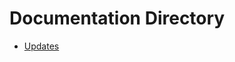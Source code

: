 # Documentation Directory

- [Updates](https://github.com/jdc20181/Krypto/blob/master/Docs/Updates.md#updates-guide)
